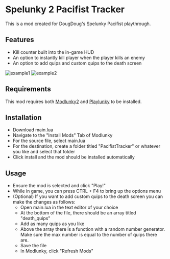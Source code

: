 # Spelunky 2 Pacifist Tracker
This is a mod created for DougDoug's Spelunky Pacifist playthrough.

## Features
- Kill counter built into the in-game HUD
- An option to instantly kill player when the player kills an enemy
- An option to add quips and custom quips to the death screen

![example1](https://user-images.githubusercontent.com/31485432/228916271-e686f72e-e7de-43df-b01c-65964800887b.jpg)
![example2](https://user-images.githubusercontent.com/31485432/228916296-3cfe9aeb-63a2-4694-a5f5-4507e7381cca.jpg)

## Requirements

This mod requires both [Modlunky2](https://github.com/spelunky-fyi/modlunky2) and [Playlunky](https://github.com/spelunky-fyi/Playlunky) to be installed.

## Installation 
- Download main.lua
- Navigate to the "Install Mods" Tab of Modlunky
- For the source file, select main.lua
- For the destination, create a folder titled "PacifistTracker" or whatever you like and select that folder
- Click install and the mod should be installed automatically

## Usage
- Ensure the mod is selected and click "Play!"
- While in game, you can press CTRL + F4 to bring up the options menu
- (Optional) If you want to add custom quips to the death screen you can make the changes as follows:
  - Open main.lua in the text editor of your choice
  - At the bottom of the file, there should be an array titled "death_quips"
  - Add as many quips as you like 
  - Above the array there is a function with a random number generator. Make sure the max number is equal to the number of quips there are.
  - Save the file
  - In Modlunky, click "Refresh Mods"

